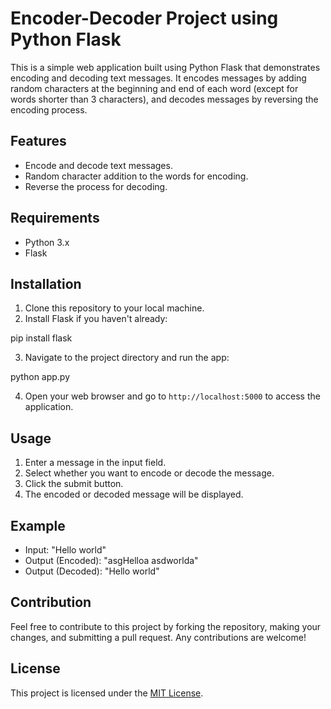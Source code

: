 # Encoder-Decoder Project using Python Flask

This is a simple web application built using Python Flask that demonstrates encoding and decoding text messages. It encodes messages by adding random characters at the beginning and end of each word (except for words shorter than 3 characters), and decodes messages by reversing the encoding process.

## Features
- Encode and decode text messages.
- Random character addition to the words for encoding.
- Reverse the process for decoding.

## Requirements
- Python 3.x
- Flask

## Installation
1. Clone this repository to your local machine.
2. Install Flask if you haven't already:

pip install flask

3. Navigate to the project directory and run the app:

python app.py

4. Open your web browser and go to `http://localhost:5000` to access the application.

## Usage
1. Enter a message in the input field.
2. Select whether you want to encode or decode the message.
3. Click the submit button.
4. The encoded or decoded message will be displayed.

## Example
- Input: "Hello world"
- Output (Encoded): "asgHelloa asdworlda"
- Output (Decoded): "Hello world"

## Contribution
Feel free to contribute to this project by forking the repository, making your changes, and submitting a pull request. Any contributions are welcome!

## License
This project is licensed under the [MIT License](LICENSE).

